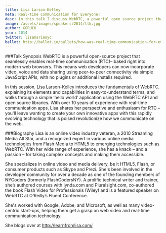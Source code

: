 ```yaml
---
title: Lisa Larson-Kelley
meta: Real-time Communication for Everyone!
desc: In this talk I discuss WebRTC, a powerful open source project that seamlessly enables real-time communication (RTC) baked right into modern web browsers.
image: /assets/images/speakers/2014/llk.jpg
author: GORUCO
year: 2014
twitter: lisamarienyc
ballot: http://ballot.io/ballots/how-was-real-time-communication-for-everyone
---
```


###Talk Synopsis
WebRTC is a powerful open-source project that seamlessly enables real-time communication (RTC)– baked right into modern web browsers. This means web developers can now incorporate video, voice and data sharing using peer-to-peer connectivity via simple JavaScript APIs, with no plugins or additional installs required.

In this session, Lisa Larson-Kelley introduces the fundamentals of WebRTC, explaining its elements and capabilities in easy-to-understand terms, and walks through a simple ‘hello world’ application using the WebRTC API and open source libraries. With over 10 years of experience with real-time communication apps, Lisa shares her perspective and enthusiasm for RTC – you'll leave wanting to create your own innovative apps with this rapidly evolving technology that is poised revolutionize how we communicate on the web.

###Biography
Lisa is an online video industry veteran, a 2010 Streaming Media All Star, and a recognized expert in various online media technologies from Flash Media to HTML5 to emerging technologies such as WebRTC. With her wide range of experience, she has a knack – and a passion – for taking complex concepts and making them accessible.

She specializes in online video and media delivery, be it HTML5, Flash, or consumer products such as Skype and Prezi. She's been involved in the developer community for over a decade as one of the founding members of NYCoders (formerly FlashCodersNY). A prolific technical writer and trainer, she’s authored courses with lynda.com and Pluralsight.com, co-authored the book Flash Video for Professionals (Wiley) and is a featured speaker on WebRTC at O’Reilly’s Fluent Conference.

She's worked with Google, Adobe, and Microsoft, as well as many video-centric start-ups, helping them get a grasp on web video and real-time communication technology.

She blogs over at http://learnfromlisa.com/

